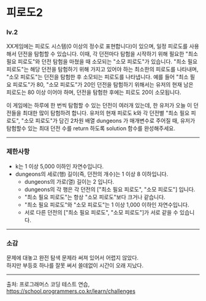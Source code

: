 # 피로도2
### lv.2
XX게임에는 피로도 시스템(0 이상의 정수로 표현합니다)이 있으며, 일정 피로도를 사용해서 던전을 탐험할 수 있습니다. 이때, 각 던전마다 탐험을 시작하기 위해 필요한 "최소 필요 피로도"와 던전 탐험을 마쳤을 때 소모되는 "소모 피로도"가 있습니다. "최소 필요 피로도"는 해당 던전을 탐험하기 위해 가지고 있어야 하는 최소한의 피로도를 나타내며, "소모 피로도"는 던전을 탐험한 후 소모되는 피로도를 나타냅니다. 예를 들어 "최소 필요 피로도"가 80, "소모 피로도"가 20인 던전을 탐험하기 위해서는 유저의 현재 남은 피로도는 80 이상 이어야 하며, 던전을 탐험한 후에는 피로도 20이 소모됩니다.

이 게임에는 하루에 한 번씩 탐험할 수 있는 던전이 여러개 있는데, 한 유저가 오늘 이 던전들을 최대한 많이 탐험하려 합니다. 유저의 현재 피로도 k와 각 던전별 "최소 필요 피로도", "소모 피로도"가 담긴 2차원 배열 dungeons 가 매개변수로 주어질 때, 유저가 탐험할수 있는 최대 던전 수를 return 하도록 solution 함수를 완성해주세요.
- - -

### 제한사항
* k는 1 이상 5,000 이하인 자연수입니다.
* dungeons의 세로(행) 길이(즉, 던전의 개수)는 1 이상 8 이하입니다.
  * dungeons의 가로(열) 길이는 2 입니다.
  * dungeons의 각 행은 각 던전의 ["최소 필요 피로도", "소모 피로도"] 입니다.
  * "최소 필요 피로도"는 항상 "소모 피로도"보다 크거나 같습니다.
  * "최소 필요 피로도"와 "소모 피로도"는 1 이상 1,000 이하인 자연수입니다.
  * 서로 다른 던전의 ["최소 필요 피로도", "소모 피로도"]가 서로 같을 수 있습니다.
- - - 
### 소감
문제에 대놓고 완전 탐색 문제라 써져 있어서 어렵지 않았다.   
하지만 부등호 하나를 잘못 써서 쓸데없이 시간이 오래 지났다.
- - -
출처: 프로그래머스 코딩 테스트 연습, https://school.programmers.co.kr/learn/challenges
